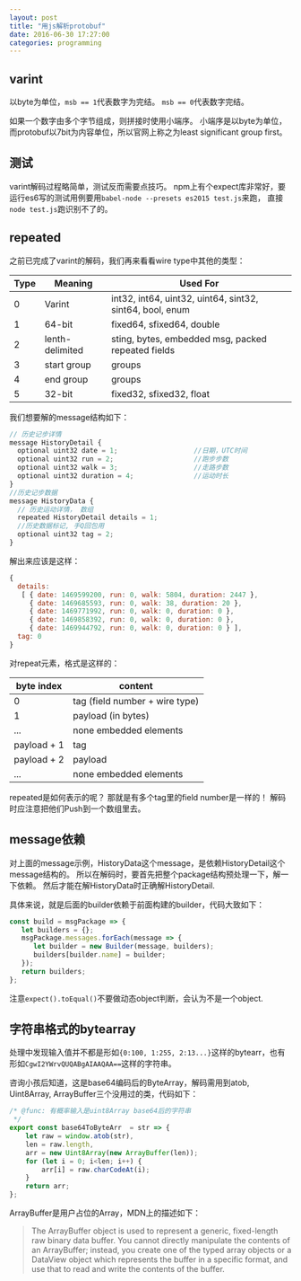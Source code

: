 ```yaml
---
layout: post
title: "用js解析protobuf"
date: 2016-06-30 17:27:00
categories: programming
---
```


## varint

以byte为单位，`msb == 1`代表数字为完结。
`msb == 0`代表数字完结。

如果一个数字由多个字节组成，则拼接时使用小端序。
小端序是以byte为单位，而protobuf以7bit为内容单位，所以官网上称之为least significant group first。

## 测试
varint解码过程略简单，测试反而需要点技巧。
npm上有个expect库非常好，要运行es6写的测试用例要用`babel-node --presets es2015 test.js`来跑，
直接`node test.js`跑识别不了的。

## repeated

之前已完成了varint的解码，我们再来看看wire type中其他的类型：

|  Type  |  Meaning  |  Used For  |
| ------ | --------- | ---------- |
| 0      | Varint    | int32, int64, uint32, uint64, sint32, sint64, bool, enum |
| 1      | 64-bit    | fixed64, sfixed64, double |
| 2      | lenth-delimited | sting, bytes, embedded msg, packed repeated fields |
| 3      | start group | groups |
| 4      | end group   | groups |
| 5      | 32-bit      | fixed32, sfixed32, float |

我们想要解的message结构如下：

```javascript
// 历史记步详情
message HistoryDetail {
  optional uint32 date = 1;                   //日期，UTC时间
  optional uint32 run = 2;                    //跑步步数
  optional uint32 walk = 3;                   //走路步数
  optional uint32 duration = 4;               //运动时长
}
//历史记步数据
message HistoryData {
  // 历史运动详情， 数组
  repeated HistoryDetail details = 1;
  //历史数据标记, 手Q回包用
  optional uint32 tag = 2;
}
```

解出来应该是这样：

```javascript
{
  details:
   [ { date: 1469599200, run: 0, walk: 5804, duration: 2447 },
     { date: 1469685593, run: 0, walk: 38, duration: 20 },
     { date: 1469771992, run: 0, walk: 0, duration: 0 },
     { date: 1469858392, run: 0, walk: 0, duration: 0 },
     { date: 1469944792, run: 0, walk: 0, duration: 0 } ],
  tag: 0
}
```

对repeat元素，格式是这样的：

| byte index | content |
| ---------- | ------- |
| 0          | tag (field number + wire type) |
| 1          | payload (in bytes) |
| ...        | none embedded elements     |
| payload + 1 | tag |
| payload + 2 | payload |
| ...         | none embedded elements |

repeated是如何表示的呢？ 那就是有多个tag里的field number是一样的！
解码时应注意把他们Push到一个数组里去。

## message依赖

对上面的message示例，HistoryData这个message，是依赖HistoryDetail这个message结构的。
所以在解码时，要首先把整个package结构预处理一下，解一下依赖。
然后才能在解HistoryData时正确解HistoryDetail.

具体来说，就是后面的builder依赖于前面构建的builder，代码大致如下：

```javascript
const build = msgPackage => {
   let builders = {};
   msgPackage.messages.forEach(message => {
      let builder = new Builder(message, builders);
      builders[builder.name] = builder;
   });
   return builders;
};

```

注意`expect().toEqual()`不要做动态object判断，会认为不是一个object.

## 字符串格式的bytearray

处理中发现输入值并不都是形如`{0:100, 1:255, 2:13...}`这样的bytearr，也有形如`CgwI2YWrvQUQABgAIAAQAA==`这样的字符串。

咨询小孩后知道，这是base64编码后的ByteArray，解码需用到atob, Uint8Array, ArrayBuffer三个没用过的类，代码如下：

```javascript
/* @func: 有概率输入是uint8Array base64后的字符串
 */
export const base64ToByteArr  = str => {
    let raw = window.atob(str),
    len = raw.length,
    arr = new Uint8Array(new ArrayBuffer(len));
    for (let i = 0; i<len; i++) {
        arr[i] = raw.charCodeAt(i);
    }
    return arr;
};
```

ArrayBuffer是用户占位的Array，MDN上的描述如下：

> The ArrayBuffer object is used to represent a generic, fixed-length raw binary data buffer. You cannot directly manipulate the contents of an ArrayBuffer; instead, you create one of the typed array objects or a DataView object which represents the buffer in a specific format, and use that to read and write the contents of the buffer.